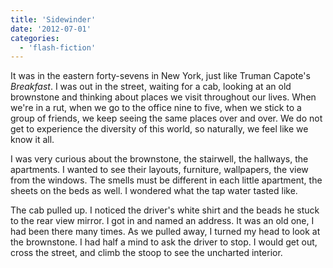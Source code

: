 ```yaml
---
title: 'Sidewinder'
date: '2012-07-01'
categories:
  - 'flash-fiction'
---
```


It was in the eastern forty-sevens in New York, just like Truman Capote's
_Breakfast_. I was out in the street, waiting for a cab, looking at an old
brownstone and thinking about places we visit throughout our lives. When we're
in a rut, when we go to the office nine to five, when we stick to a group of
friends, we keep seeing the same places over and over. We do not get
to experience the diversity of this world, so naturally, we feel like we know it
all.

I was very curious about the brownstone, the stairwell, the hallways, the
apartments. I wanted to see their layouts, furniture, wallpapers, the view from
the windows. The smells must be different in each little apartment, the sheets
on the beds as well. I wondered what the tap water tasted like.

The cab pulled up. I noticed the driver's white shirt and the beads he stuck to
the rear view mirror. I got in and named an address. It was an old one, I had
been there many times. As we pulled away, I turned my head to look at the
brownstone. I had half a mind to ask the driver to stop. I would get out, cross
the street, and climb the stoop to see the uncharted interior.

